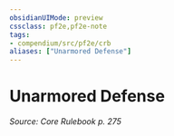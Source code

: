 ```yaml
---
obsidianUIMode: preview
cssclass: pf2e,pf2e-note
tags:
- compendium/src/pf2e/crb
aliases: ["Unarmored Defense"]
---
```

# Unarmored Defense  
*Source: Core Rulebook p. 275*